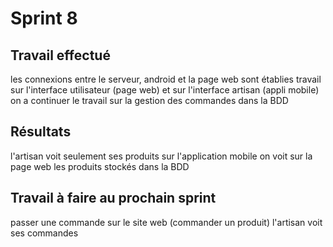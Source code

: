 # Sprint 8

## Travail effectué
les connexions entre le serveur, android et la page web sont établies
travail sur l'interface utilisateur (page web) et sur l'interface artisan (appli mobile)
on a continuer le travail sur la gestion des commandes dans la BDD

## Résultats
l'artisan voit seulement ses produits sur l'application mobile
on voit sur la page web les produits stockés dans la BDD

## Travail à faire au prochain sprint
passer une commande sur le site web (commander un produit)
l'artisan voit ses commandes
